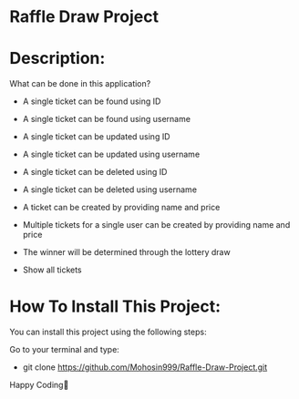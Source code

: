 # Raffle Draw Project

# Description:
What can be done in this application?

- A single ticket can be found using ID
- A single ticket can be found using username

- A single ticket can be updated using ID
- A single ticket can be updated using username

- A single ticket can be deleted using ID
- A single ticket can be deleted using username

- A ticket can be created by providing name and price
- Multiple tickets for a single user can be created by providing name and price

- The winner will be determined through the lottery draw
- Show all tickets

# How To Install This Project:
You can install this project using the following steps:

Go to your terminal and type:
- git clone https://github.com/Mohosin999/Raffle-Draw-Project.git 



Happy Coding🙂
